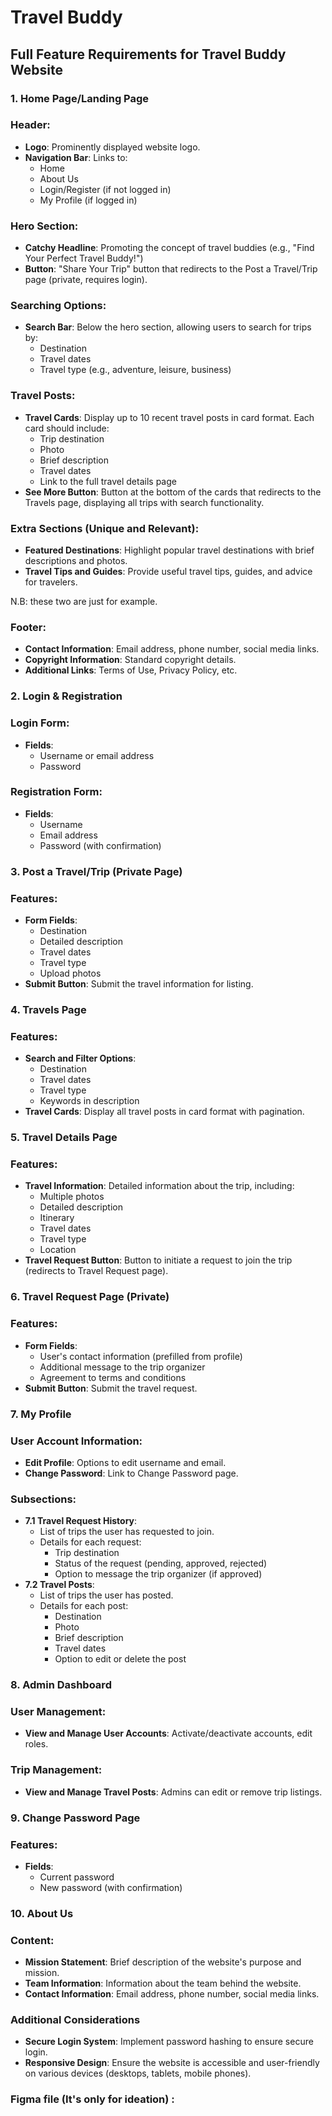 # Travel Buddy

## Full Feature Requirements for Travel Buddy Website

### 1. Home Page/Landing Page

### Header:

- **Logo**: Prominently displayed website logo.
- **Navigation Bar**: Links to:
    - Home
    - About Us
    - Login/Register (if not logged in)
    - My Profile (if logged in)

### Hero Section:

- **Catchy Headline**: Promoting the concept of travel buddies (e.g., "Find Your Perfect Travel Buddy!")
- **Button**: "Share Your Trip" button that redirects to the Post a Travel/Trip page (private, requires login).

### Searching Options:

- **Search Bar**: Below the hero section, allowing users to search for trips by:
    - Destination
    - Travel dates
    - Travel type (e.g., adventure, leisure, business)

### Travel Posts:

- **Travel Cards**: Display up to 10 recent travel posts in card format. Each card should include:
    - Trip destination
    - Photo
    - Brief description
    - Travel dates
    - Link to the full travel details page
- **See More Button**: Button at the bottom of the cards that redirects to the Travels page, displaying all trips with search functionality.

### Extra Sections (Unique and Relevant):

- **Featured Destinations**: Highlight popular travel destinations with brief descriptions and photos.
- **Travel Tips and Guides**: Provide useful travel tips, guides, and advice for travelers.

N.B: these two are just for example.

### Footer:

- **Contact Information**: Email address, phone number, social media links.
- **Copyright Information**: Standard copyright details.
- **Additional Links**: Terms of Use, Privacy Policy, etc.

### 2. Login & Registration

### Login Form:

- **Fields**:
    - Username or email address
    - Password

### Registration Form:

- **Fields**:
    - Username
    - Email address
    - Password (with confirmation)

### 3. Post a Travel/Trip (Private Page)

### Features:

- **Form Fields**:
    - Destination
    - Detailed description
    - Travel dates
    - Travel type
    - Upload photos
- **Submit Button**: Submit the travel information for listing.

### 4. Travels Page

### Features:

- **Search and Filter Options**:
    - Destination
    - Travel dates
    - Travel type
    - Keywords in description
- **Travel Cards**: Display all travel posts in card format with pagination.

### 5. Travel Details Page

### Features:

- **Travel Information**: Detailed information about the trip, including:
    - Multiple photos
    - Detailed description
    - Itinerary
    - Travel dates
    - Travel type
    - Location
- **Travel Request Button**: Button to initiate a request to join the trip (redirects to Travel Request page).

### 6. Travel Request Page (Private)

### Features:

- **Form Fields**:
    - User's contact information (prefilled from profile)
    - Additional message to the trip organizer
    - Agreement to terms and conditions
- **Submit Button**: Submit the travel request.

### 7. My Profile

### User Account Information:

- **Edit Profile**: Options to edit username and email.
- **Change Password**: Link to Change Password page.

### Subsections:

- **7.1 Travel Request History**:
    - List of trips the user has requested to join.
    - Details for each request:
        - Trip destination
        - Status of the request (pending, approved, rejected)
        - Option to message the trip organizer (if approved)
- **7.2 Travel Posts**:
    - List of trips the user has posted.
    - Details for each post:
        - Destination
        - Photo
        - Brief description
        - Travel dates
        - Option to edit or delete the post

### 8. Admin Dashboard

### User Management:

- **View and Manage User Accounts**: Activate/deactivate accounts, edit roles.

### Trip Management:

- **View and Manage Travel Posts**: Admins can edit or remove trip listings.

### 9. Change Password Page

### Features:

- **Fields**:
    - Current password
    - New password (with confirmation)

### 10. About Us

### Content:

- **Mission Statement**: Brief description of the website's purpose and mission.
- **Team Information**: Information about the team behind the website.
- **Contact Information**: Email address, phone number, social media links.

### Additional Considerations

- **Secure Login System**: Implement password hashing to ensure secure login.
- **Responsive Design**: Ensure the website is accessible and user-friendly on various devices (desktops, tablets, mobile phones).

### Figma file (It's only for ideation) :